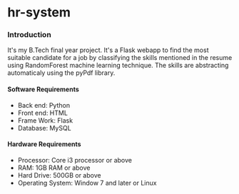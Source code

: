 # hr-system
### Introduction
It's my B.Tech final year project. It's a Flask webapp to find the most suitable candidate for a job by classifying the skills mentioned in the resume using RandomForest machine learning technique. The skills are abstracting automaticaly using the pyPdf library.
#### Software Requirements
  * Back end: Python
  * Front end: HTML
  * Frame Work: Flask
  * Database: MySQL
#### Hardware Requirements
  * Processor: Core i3 processor or above
  * RAM: 1GB RAM or above
  * Hard Drive: 500GB or above
  * Operating System: Window 7 and later or Linux
